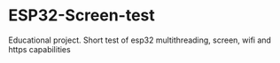 # ESP32-Screen-test
Educational project. Short test of esp32 multithreading, screen, wifi and https capabilities 
